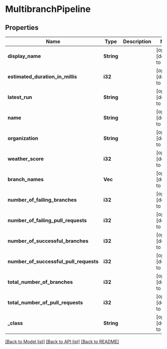 # MultibranchPipeline

## Properties
Name | Type | Description | Notes
------------ | ------------- | ------------- | -------------
**display_name** | **String** |  | [optional] [default to None]
**estimated_duration_in_millis** | **i32** |  | [optional] [default to None]
**latest_run** | **String** |  | [optional] [default to None]
**name** | **String** |  | [optional] [default to None]
**organization** | **String** |  | [optional] [default to None]
**weather_score** | **i32** |  | [optional] [default to None]
**branch_names** | **Vec<String>** |  | [optional] [default to None]
**number_of_failing_branches** | **i32** |  | [optional] [default to None]
**number_of_failing_pull_requests** | **i32** |  | [optional] [default to None]
**number_of_successful_branches** | **i32** |  | [optional] [default to None]
**number_of_successful_pull_requests** | **i32** |  | [optional] [default to None]
**total_number_of_branches** | **i32** |  | [optional] [default to None]
**total_number_of_pull_requests** | **i32** |  | [optional] [default to None]
**_class** | **String** |  | [optional] [default to None]

[[Back to Model list]](../README.md#documentation-for-models) [[Back to API list]](../README.md#documentation-for-api-endpoints) [[Back to README]](../README.md)


